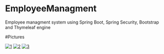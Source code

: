 # EmployeeManagment
Employee managment system using Spring Boot, Spring Security, Bootstrap and Thymeleaf engine

#Pictures

<a href="https://ibb.co/Q8bKCNh"><img src="https://i.ibb.co/f81xnpZ/1.png" alt="1" border="0"></a>
<a href="https://ibb.co/hy4w3DX"><img src="https://i.ibb.co/s2Nz8y5/2.png" alt="2" border="0"></a>
<a href="https://ibb.co/f8stq6f"><img src="https://i.ibb.co/1skK7y1/3.png" alt="3" border="0"></a>
